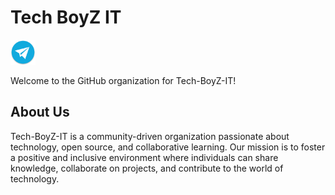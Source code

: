 # Tech BoyZ IT
   <a href="https://t.me/eventitechmilano" target="_blank"><img height="40" src="https://raw.githubusercontent.com/Tech-BoyZ-IT/.github/main/profile/.images/telegram.png?raw=true"></a>
   
Welcome to the GitHub organization for Tech-BoyZ-IT!

## About Us
Tech-BoyZ-IT is a community-driven organization passionate about technology, open source, and collaborative learning. Our mission is to foster a positive and inclusive environment where individuals can share knowledge, collaborate on projects, and contribute to the world of technology.
